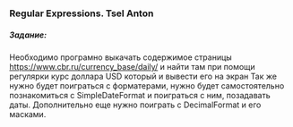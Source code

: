 ### Regular Expressions. Tsel Anton
##### Задание: 
Необходимо програмно выкачать содержимое страницы <https://www.cbr.ru/currency_base/daily/>
и найти там при помощи регулярки курс доллара USD который и вывести его на экран
Так же нужно будет поиграться с форматерами, нужно будет самостоятельно познакомиться с SimpleDateFormat и поиграться с ним, позадавать даты. Дополнительно еще нужно поиграть с DecimalFormat и его масками.